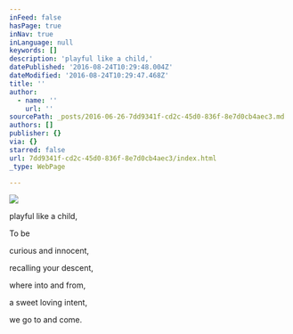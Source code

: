 ```yaml
---
inFeed: false
hasPage: true
inNav: true
inLanguage: null
keywords: []
description: 'playful like a child,'
datePublished: '2016-08-24T10:29:48.004Z'
dateModified: '2016-08-24T10:29:47.468Z'
title: ''
author:
  - name: ''
    url: ''
sourcePath: _posts/2016-06-26-7dd9341f-cd2c-45d0-836f-8e7d0cb4aec3.md
authors: []
publisher: {}
via: {}
starred: false
url: 7dd9341f-cd2c-45d0-836f-8e7d0cb4aec3/index.html
_type: WebPage

---
```

![](https://s3-us-west-2.amazonaws.com/the-grid-img/p/bb3e405117cc8f6d20bad4417f933fd9ded412c9.jpg)

playful like a child,

To be

curious and innocent,

recalling your descent,

where into and from,

a sweet loving intent,

we go to and come.